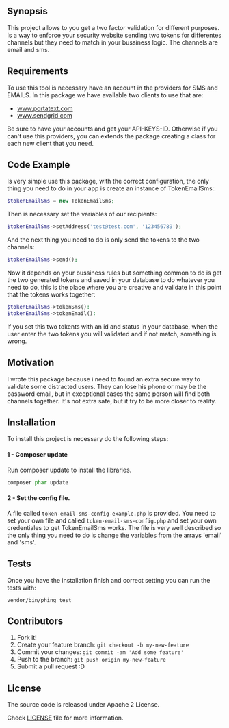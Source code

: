 ## Synopsis

This project allows to you get a two factor validation for different purposes. Is a way to enforce your security website sending two tokens for differentes channels but they need to match in your bussiness logic.
The channels are email and sms.

## Requirements

To use this tool is necessary have an account in the providers for SMS and EMAILS. In this package we have available two clients to use that are:

- www.portatext.com
- www.sendgrid.com

Be sure to have your accounts and get your API-KEYS-ID. Otherwise if you can't use this providers, you can extends the package creating a class for each new client that you need.

## Code Example

Is very simple use this package, with the correct configuration, the only thing you need to do in your app is create an instance of TokenEmailSms::

```php
$tokenEmailSms = new TokenEmailSms;
```

Then is necessary set the variables of our recipients:

```php
$tokenEmailSms->setAddress('test@test.com', '123456789');
```

And the next thing you need to do is only send the tokens to the two channels:

```php
$tokenEmailSms->send();
```

Now it depends on your bussiness rules but something common to do is get the two generated tokens and saved in your database to do whatever you need to do, this is the place where you are creative and validate in this point that the tokens works together:

```php
$tokenEmailSms->tokenSms():
$tokenEmailSms->tokenEmail():
```

If you set this two tokents with an id and status in your database, when the user enter the two tokens you will validated and if not match, something is wrong.

## Motivation

I wrote this package because i need to found an extra secure way to validate some distracted users. They can lose his phone or may be the password email, but in exceptional cases the same person will find both channels together. It's not extra safe, but it try to be more closer to reality.

## Installation

To install this project is necessary do the following steps:

#### 1 - Composer update
Run composer update to install the libraries.

```php
composer.phar update
```

#### 2 - Set the config file.

A file called ``` token-email-sms-config-example.php ``` is provided. You need to set your own file and called ``` token-email-sms-config.php ``` and set your own credentiales to get TokenEmailSms works. The file is very well described so the only thing you need to do is change the variables from the arrays 'email' and 'sms'.

## Tests

Once you have the installation finish and correct setting you can run the tests with:

```
vendor/bin/phing test
```

## Contributors

1. Fork it!
2. Create your feature branch: `git checkout -b my-new-feature`
3. Commit your changes: `git commit -am 'Add some feature'`
4. Push to the branch: `git push origin my-new-feature`
5. Submit a pull request :D

## License

The source code is released under Apache 2 License.

Check [LICENSE](https://github.com/PortaText/php-sdk/blob/master/LICENSE) file for more information.